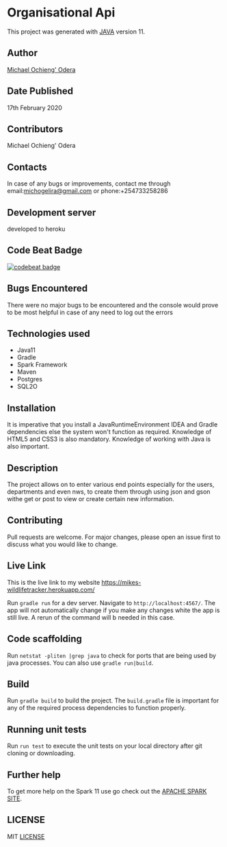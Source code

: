 # Organisational Api

This project was generated with [JAVA](https://www.oracle.com/technetwork/java/javase/downloads/jdk11-downloads-5066655.html) version 11.

## Author
[Michael Ochieng' Odera](https://www.github.com/MichaelOdera)

## Date Published
17th February 2020


## Contributors
Michael Ochieng' Odera


## Contacts
In case of any bugs or improvements, contact me through email:michogelira@gmail.com or phone:+254733258286

## Development server
developed to heroku

## Code Beat Badge
[![codebeat badge](https://codebeat.co/badges/ad7668d7-1795-42a9-bfbb-8ec0d33fb03c)](https://codebeat.co/projects/github-com-michaelodera-organisationalapi-feature-branch)


## Bugs Encountered
There were no major bugs to be encountered and the console would prove to be most helpful in case of any need to log out the errors

## Technologies used
* Java11
* Gradle
* Spark Framework
* Maven
* Postgres
* SQL2O


## Installation
It is imperative that you install a JavaRuntimeEnvironment IDEA and Gradle dependencies else the system won't function as required. Knowledge 
of HTML5 and CSS3 is also mandatory. Knowledge of working with Java is also important.

## Description
The project allows on to enter various end points especially for the users, departments and even nws, to create them through using json and gson withe get or post to view or create certain new information.

## Contributing
Pull requests are welcome. For major changes, please open an issue first to discuss what you would like to change.



## Live Link
This is the live link to my website https://mikes-wildlifetracker.herokuapp.com/

Run `gradle run` for a dev server. Navigate to `http://localhost:4567/`. The app will not automatically change if you make any changes white the app is still live. A rerun of the command will b needed in this case.

## Code scaffolding

Run `netstat -pliten |grep java` to check for ports that are being used by java processes. You can also use `gradle run|build`.

## Build

Run `gradle build` to build the project. The `build.gradle` file is important for any of the required process dependencies to function properly.

## Running unit tests

Run `run test` to execute the unit tests on your local directory after git cloning or downloading.


## Further help

To get more help on the Spark 11 use go check out the [APACHE SPARK SITE](https://www.oracle.com/technetwork/java/javase/downloads/jdk11-downloads-5066655.html).

##  LICENSE
MIT [LICENSE](LICENSE)